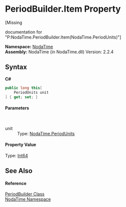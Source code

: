 # PeriodBuilder.Item Property 
 

\[Missing <summary> documentation for "P:NodaTime.PeriodBuilder.Item(NodaTime.PeriodUnits)"\]

**Namespace:**&nbsp;<a href="N_NodaTime">NodaTime</a><br />**Assembly:**&nbsp;NodaTime (in NodaTime.dll) Version: 2.2.4

## Syntax

**C#**<br />
``` C#
public long this[
	PeriodUnits unit
] { get; set; }
```


#### Parameters
&nbsp;<dl><dt>unit</dt><dd>Type: <a href="T_NodaTime_PeriodUnits">NodaTime.PeriodUnits</a><br /></dd></dl>

#### Property Value
Type: <a href="http://msdn2.microsoft.com/en-us/library/6yy583ek" target="_blank">Int64</a>

## See Also


#### Reference
<a href="T_NodaTime_PeriodBuilder">PeriodBuilder Class</a><br /><a href="N_NodaTime">NodaTime Namespace</a><br />
